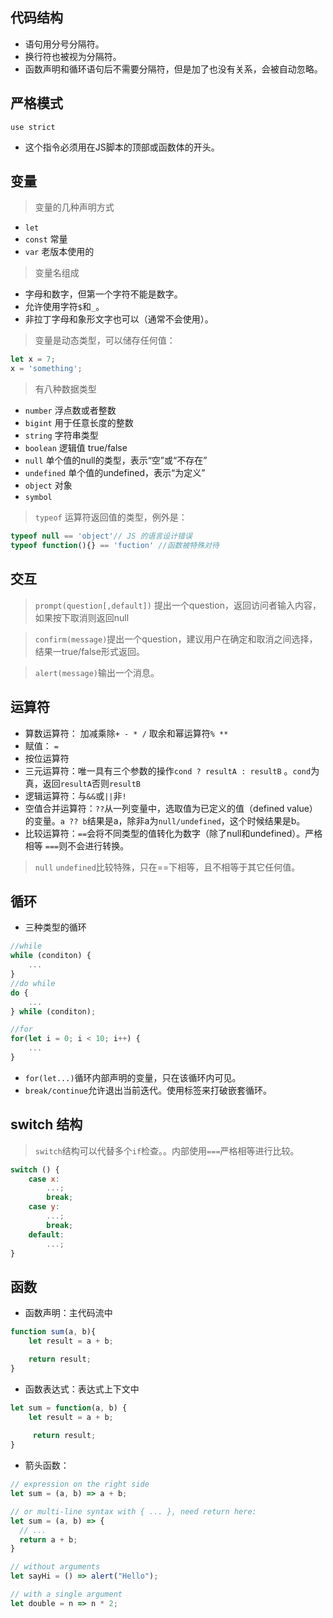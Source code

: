 ## 代码结构
+ 语句用分号分隔符。
+ 换行符也被视为分隔符。
+ 函数声明和循环语句后不需要分隔符，但是加了也没有关系，会被自动忽略。
## 严格模式
`use strict`  
+ 这个指令必须用在JS脚本的顶部或函数体的开头。
## 变量
> 变量的几种声明方式
+ `let`
+ `const` 常量
+ `var` 老版本使用的
>变量名组成
+ 字母和数字，但第一个字符不能是数字。
+ 允许使用字符`$`和`_`。
+ 非拉丁字母和象形文字也可以（通常不会使用）。
>变量是动态类型，可以储存任何值：
```javascript
let x = 7;
x = 'something';
```
>有八种数据类型
+ `number` 浮点数或者整数
+ `bigint` 用于任意长度的整数
+ `string` 字符串类型
+ `boolean` 逻辑值 true/false
+ `null` 单个值的null的类型，表示“空”或“不存在”
+ `undefined` 单个值的undefined，表示“为定义”
+ `object` 对象
+ `symbol` 
> `typeof` 运算符返回值的类型，例外是：
```javascript
typeof null == 'object'// JS 的语言设计错误
typeof function(){} == 'fuction' //函数被特殊对待
```
## 交互

>`prompt(question[,default])` 提出一个question，返回访问者输入内容，如果按下取消则返回null

>`confirm(message)`提出一个question，建议用户在确定和取消之间选择，结果一true/false形式返回。

>`alert(message)`输出一个消息。

## 运算符
+ 算数运算符：  加减乘除`+ - * /`  取余和幂运算符`% **`
+ 赋值： `=`
+ 按位运算符
+ 三元运算符：唯一具有三个参数的操作`cond ? resultA : resultB` 。`cond`为真，返回`resultA`否则`resultB`
+ 逻辑运算符：与`&&`或`||`非`!`
+ 空值合并运算符：`??`从一列变量中，选取值为已定义的值（defined value）的变量。`a ?? b`结果是a，除非a为`null/undefined`，这个时候结果是b。
+ 比较运算符：`==`会将不同类型的值转化为数字（除了null和undefined）。严格相等 `===`则不会进行转换。
>`null` `undefined`比较特殊，只在==下相等，且不相等于其它任何值。
## 循环
+ 三种类型的循环
```javascript
//while
while (conditon) {
    ...
}
//do while
do {
    ...
} while (conditon);

//for
for(let i = 0; i < 10; i++) {
    ...
}

```
+ `for(let...)`循环内部声明的变量，只在该循环内可见。
+ `break/continue`允许退出当前迭代。使用标签来打破嵌套循环。
## switch 结构
>`switch`结构可以代替多个`if`检查。。内部使用`===`严格相等进行比较。
```javascript
switch () {
    case x:
        ...;
        break;
    case y:
        ...;
        break;
    default:
        ...;        
}
```
## 函数
+ 函数声明：主代码流中
```javascript
function sum(a, b){
    let result = a + b;

    return result;
}
```
+ 函数表达式：表达式上下文中
```javascript
let sum = function(a, b) {
    let result = a + b;
     
     return result;
}
```
+ 箭头函数：
```javascript
// expression on the right side
let sum = (a, b) => a + b;

// or multi-line syntax with { ... }, need return here:
let sum = (a, b) => {
  // ...
  return a + b;
}

// without arguments
let sayHi = () => alert("Hello");

// with a single argument
let double = n => n * 2;
```
